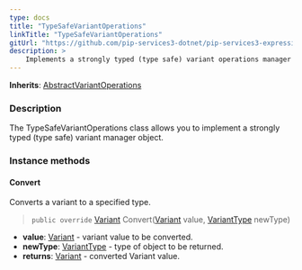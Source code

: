 ```yaml
---
type: docs
title: "TypeSafeVariantOperations"
linkTitle: "TypeSafeVariantOperations"
gitUrl: "https://github.com/pip-services3-dotnet/pip-services3-expressions-dotnet"
description: > 
    Implements a strongly typed (type safe) variant operations manager object.
---
```


**Inherits**: [AbstractVariantOperations](../abstract_variant_operations)

### Description

The TypeSafeVariantOperations class allows you to implement a strongly typed (type safe) variant manager object.


### Instance methods

#### Convert
Converts a variant to a specified type.

> `public override` [Variant](../variant) Convert([Variant](../variant) value, [VariantType](../variant_type) newType)

- **value**: [Variant](../variant) - variant value to be converted.
- **newType**: [VariantType](../variant_type) - type of object to be returned.
- **returns**: [Variant](../variant) - converted Variant value.
